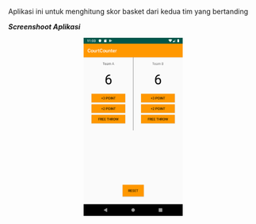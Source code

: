 Aplikasi ini untuk menghitung skor basket dari kedua tim yang bertanding

***Screenshoot Aplikasi***
<p align="center"><img width="200px" height="360px" src="Screenshoot/Screenshot_1578110455.png"></p>

